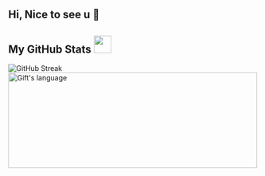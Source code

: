 ## Hi, Nice to see u 👋

<!--
**hu-yc/hu-yc** is a ✨ _special_ ✨ repository because its `README.md` (this file) appears on your GitHub profile.

Here are some ideas to get you started:

- 🔭 I’m currently working on ...
- 🌱 I’m currently learning ...
- 👯 I’m looking to collaborate on ...
- 🤔 I’m looking for help with ...
- 💬 Ask me about ...
- 📫 How to reach me: ...
- 😄 Pronouns: ...
- ⚡ Fun fact: ...
-->

 ##  My GitHub Stats <img src = "https://i.pinimg.com/originals/65/c4/f4/65c4f452571be1261e9c623f7da488ac.gif" width = 35px> 
 
 <div>
   <img align="center" src="https://github-readme-streak-stats.herokuapp.com?user=hu-yc" alt="GitHub Streak" />
  <img align="center" src="https://github-readme-stats.vercel.app/api/top-langs?username=hu-yc&langs_count=10&show_icons=true&locale=en&layout=compact&theme=light" alt="Gift's language" height="192px"  width="500px"/>
</div>
